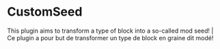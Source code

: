 # CustomSeed
This plugin aims to transform a type of block into a so-called mod seed! | Ce plugin a pour but de transformer un type de block en graine dit modé!
